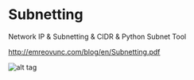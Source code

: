 # Subnetting
Network IP &amp; Subnetting &amp; CIDR &amp; Python Subnet Tool 

http://emreovunc.com/blog/en/Subnetting.pdf

![alt tag](https://s18.postimg.org/q74hzosk9/Screenshot_from_2017-04-28_15_57_12.png)
